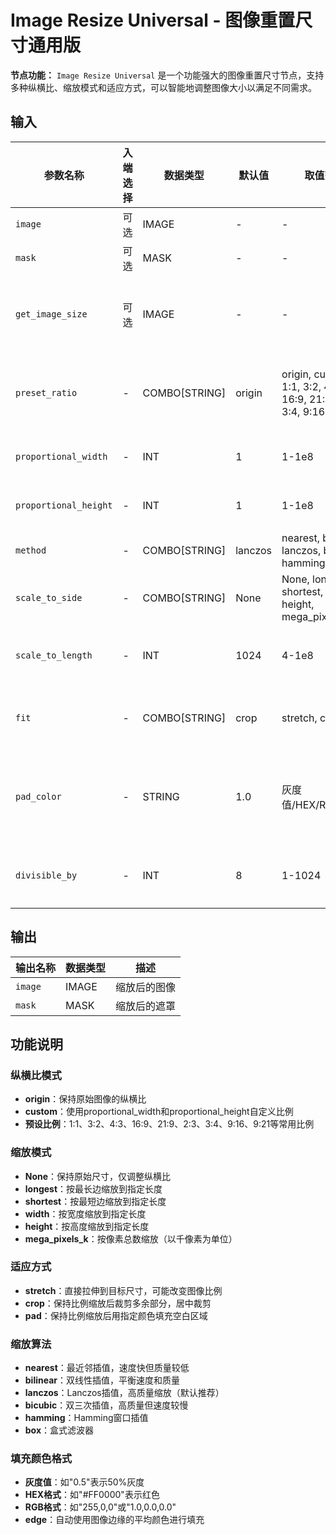 # Image Resize Universal - 图像重置尺寸通用版

**节点功能：** `Image Resize Universal` 是一个功能强大的图像重置尺寸节点，支持多种纵横比、缩放模式和适应方式，可以智能地调整图像大小以满足不同需求。

## 输入

| 参数名称 | 入端选择 | 数据类型 | 默认值 | 取值范围 | 描述 |
| -------- | -------- | -------- | ------ | -------- | ---- |
| `image` | 可选 | IMAGE | - | - | 要缩放的输入图像 |
| `mask` | 可选 | MASK | - | - | 要缩放的输入遮罩 |
| `get_image_size` | 可选 | IMAGE | - | - | 获取目标尺寸的参考图像，如果提供则使用参考图像的尺寸 |
| `preset_ratio` | - | COMBO[STRING] | origin | origin, custom, 1:1, 3:2, 4:3, 16:9, 21:9, 2:3, 3:4, 9:16, 9:21 | 预设纵横比选择，origin保持原比例，custom使用自定义比例 |
| `proportional_width` | - | INT | 1 | 1-1e8 | 自定义比例宽度值，用于custom模式 |
| `proportional_height` | - | INT | 1 | 1-1e8 | 自定义比例高度值，用于custom模式 |
| `method` | - | COMBO[STRING] | lanczos | nearest, bilinear, lanczos, bicubic, hamming, box | 图像缩放算法选择 |
| `scale_to_side` | - | COMBO[STRING] | None | None, longest, shortest, width, height, mega_pixels_k | 按边缩放模式，决定如何计算目标尺寸 |
| `scale_to_length` | - | INT | 1024 | 4-1e8 | 目标长度值，配合scale_to_side使用 |
| `fit` | - | COMBO[STRING] | crop | stretch, crop, pad | 适应方式：stretch拉伸、crop裁剪、pad填充 |
| `pad_color` | - | STRING | 1.0 | 灰度值/HEX/RGB/edge | 填充颜色，支持多种格式或使用"edge"自动获取边缘颜色 |
| `divisible_by` | - | INT | 8 | 1-1024 | 尺寸整除数，确保输出尺寸能被指定数字整除 |

## 输出

| 输出名称 | 数据类型 | 描述 |
|---------|----------|------|
| `image` | IMAGE | 缩放后的图像 |
| `mask` | MASK | 缩放后的遮罩 |

## 功能说明

### 纵横比模式
- **origin**：保持原始图像的纵横比
- **custom**：使用proportional_width和proportional_height自定义比例
- **预设比例**：1:1、3:2、4:3、16:9、21:9、2:3、3:4、9:16、9:21等常用比例

### 缩放模式
- **None**：保持原始尺寸，仅调整纵横比
- **longest**：按最长边缩放到指定长度
- **shortest**：按最短边缩放到指定长度
- **width**：按宽度缩放到指定长度
- **height**：按高度缩放到指定长度
- **mega_pixels_k**：按像素总数缩放（以千像素为单位）

### 适应方式
- **stretch**：直接拉伸到目标尺寸，可能改变图像比例
- **crop**：保持比例缩放后裁剪多余部分，居中裁剪
- **pad**：保持比例缩放后用指定颜色填充空白区域

### 缩放算法
- **nearest**：最近邻插值，速度快但质量较低
- **bilinear**：双线性插值，平衡速度和质量
- **lanczos**：Lanczos插值，高质量缩放（默认推荐）
- **bicubic**：双三次插值，高质量但速度较慢
- **hamming**：Hamming窗口插值
- **box**：盒式滤波器

### 填充颜色格式
- **灰度值**：如"0.5"表示50%灰度
- **HEX格式**：如"#FF0000"表示红色
- **RGB格式**：如"255,0,0"或"1.0,0.0,0.0"
- **edge**：自动使用图像边缘的平均颜色进行填充